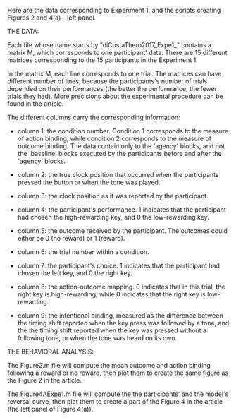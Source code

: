 Here are the data corresponding to Experiment 1, and the scripts creating Figures 2 and 4(a) - left panel.

THE DATA:

Each file whose name starts by "diCostaThero2017_Expe1_" contains a matrix M, which corresponds to one participant' data. There are 15 different matrices corresponding to the 15 participants in the Experiment 1.

In the matrix M, each line corresponds to one trial. The matrices can have different number of lines, because the participants's number of trials depended on their performances (the better the performance, the fewer trials they had). More precisions about the experimental procedure can be found in the article.

The different columns carry the corresponding information:

- column 1: the condition number. Condition 1 corresponds to the measure of action binding, while condition 2 corresponds to the measure of outcome binding. The data contain only to the 'agency' blocks, and not the 'baseline' blocks executed by the participants before and after the 'agency' blocks.

- column 2: the true clock position that occurred when the participants pressed the button or when the tone was played.

- column 3: the clock position as it was reported by the participant.

- column 4: the participant's performance. 1 indicates that the participant had chosen the high-rewarding key, and 0 the low-rewarding key.

- column 5: the outcome received by the participant. The outcomes could either be 0 (no reward) or 1 (reward).

- column 6: the trial number within a condition.

- column 7: the participant's choice. 1 indicates that the participant had chosen the left key, and 0 the right key.

- column 8: the action-outcome mapping. 0 indicates that in this trial, the right key is high-rewarding, while 0 indicates that the right key is low-rewarding.

- column 9: the intentional binding, measured as the difference between the timing shift reported when the key press was followed by a tone, and the the timing shift reported when the key was pressed without a following tone, or when the tone was heard on its own.

THE BEHAVIORAL ANALYSIS:

The Figure2.m file will compute the mean outcome and action binding following a reward or no reward, then plot them to create the same figure as the Figure 2 in the article.

The Figure4AExpe1.m file will compute the the participants' and the model's reversal curve, then plot them to create a part of the Figure 4 in the article (the left panel of Figure 4(a)).